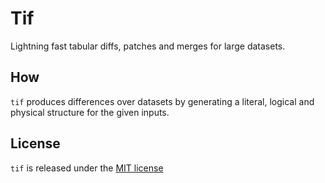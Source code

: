 # Tif

Lightning fast tabular diffs, patches and merges for large datasets.


## How

`tif` produces differences over datasets by generating a literal, logical and physical structure
for the given inputs.


## License

`tif` is released under the [MIT license](./LICENSE)
